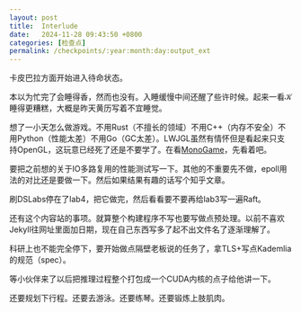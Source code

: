 ```yaml
---
layout: post
title:  Interlude
date:   2024-11-28 09:43:50 +0800
categories: [检查点]
permalink: /checkpoints/:year:month:day:output_ext
---
```


卡皮巴拉方面开始进入待命状态。

本以为忙完了会睡得香，然而也没有。入睡缓慢中间还醒了些许时候。起来一看𝒦睡得更糟糕，大概是昨天黄历写着不宜睡觉。

想了一小天怎么做游戏。不用Rust（不擅长的领域）不用C++（内存不安全）不用Python（性能太差）不用Go（GC太差）。LWJGL虽然有情怀但是看起来只支持OpenGL，这玩意已经死了还是不要学了。在看[MonoGame]，先看着吧。

[MonoGame]: https://monogame.net/

要把之前想的关于IO多路复用的性能测试写一下。其他的不重要先不做，epoll用法的对比还是要做一下。然后如果结果有趣的话写个知乎文章。

刷DSLabs停在了lab4，把它做完，然后看看要不要再给lab3写一遍Raft。

还有这个内容站的事项。就算整个构建程序不写也要写做点预处理。以前不喜欢Jekyll往网址里面加日期，现在自己东西写多了起不出文件名了逐渐理解了。

科研上也不能完全停下，要开始做点隔壁老板说的任务了，拿TLS+写点Kademlia的规范（spec）。

等小伙伴来了以后把推理过程整个打包成一个CUDA内核的点子给他讲一下。

还要规划下行程。还要去游泳。还要练琴。还要锻炼上肢肌肉。
